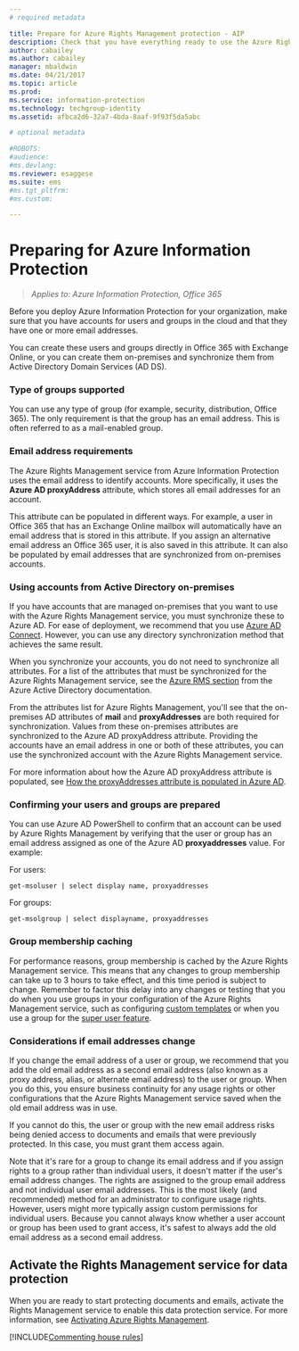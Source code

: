 ```yaml
---
# required metadata

title: Prepare for Azure Rights Management protection - AIP
description: Check that you have everything ready to use the Azure Rights Management service, so that your organization can protect documents and emails.
author: cabailey
ms.author: cabailey
manager: mbaldwin
ms.date: 04/21/2017
ms.topic: article
ms.prod:
ms.service: information-protection
ms.technology: techgroup-identity
ms.assetid: afbca2d6-32a7-4bda-8aaf-9f93f5da5abc

# optional metadata

#ROBOTS:
#audience:
#ms.devlang:
ms.reviewer: esaggese
ms.suite: ems
#ms.tgt_pltfrm:
#ms.custom:

---
```


# Preparing for Azure Information Protection

>*Applies to: Azure Information Protection, Office 365*

Before you deploy Azure Information Protection for your organization, make sure that you have accounts for users and groups in the cloud and that they have one or more email addresses. 

You can create these users and groups directly in Office 365 with Exchange Online, or you can create them on-premises and synchronize them from Active Directory Domain Services (AD DS).

### Type of groups supported

You can use any type of group (for example, security, distribution, Office 365). The only requirement is that the group has an email address. This is often referred to as a mail-enabled group.

### Email address requirements

The Azure Rights Management service from Azure Information Protection uses the email address to identify accounts. More specifically, it uses the **Azure AD proxyAddress** attribute, which stores all email addresses for an account. 

This attribute can be populated in different ways. For example, a user in Office 365 that has an Exchange Online mailbox will automatically have an email address that is stored in this attribute. If you assign an alternative email address an Office 365 user, it is also saved in this attribute. It can also be populated by email addresses that are synchronized from on-premises accounts. 

### Using accounts from Active Directory on-premises

If you have accounts that are managed on-premises that you want to use with the Azure Rights Management service, you must synchronize these to Azure AD. For ease of deployment, we recommend that you use [Azure AD Connect](/azure/active-directory/connect/active-directory-aadconnect). However, you can use any directory synchronization method that achieves the same result.

When you synchronize your accounts, you do not need to synchronize all attributes. For a list of the attributes that must be synchronized for the Azure Rights Management service, see the [Azure RMS section](/azure/active-directory/connect/active-directory-aadconnectsync-attributes-synchronized#azure-rms) from the Azure Active Directory documentation. 

From the attributes list for Azure Rights Management, you'll see that the on-premises AD attributes of **mail** and **proxyAddresses** are both required for synchronization. Values from these on-premises attributes are synchronized to the Azure AD proxyAddress attribute. Providing the accounts have an email address in one or both of these attributes, you can use the synchronized account with the Azure Rights Management service.

For more information about how the Azure AD proxyAddress attribute is populated, see [How the proxyAddresses attribute is populated in Azure AD](https://support.microsoft.com/help/3190357/how-the-proxyaddresses-attribute-is-populated-in-azure-ad).

### Confirming your users and groups are prepared

You can use Azure AD PowerShell to confirm that an account can be used by Azure Rights Management by verifying that the user or group has an email address assigned as one of the Azure AD **proxyaddresses** value. For example:

For users:

	get-msoluser | select display name, proxyaddresses

For groups:

	get-msolgroup | select displayname, proxyaddresses


### Group membership caching

For performance reasons, group membership is cached by the Azure Rights Management service. This means that any changes to group membership can take up to 3 hours to take effect, and this time period is subject to change. Remember to factor this delay into any changes or testing that you do when you use groups in your configuration of the Azure Rights Management service, such as configuring [custom templates](../deploy-use/configure-custom-templates.md) or when you use a group for the [super user feature](../deploy-use/configure-super-users.md). 

### Considerations if email addresses change

If you change the email address of a user or group, we recommend that you add the old email address as a second email address (also known as a proxy address, alias, or alternate email address) to the user or group. When you do this, you ensure business continuity for any usage rights or other configurations that the Azure Rights Management service saved when the old email address was in use. 

If you cannot do this, the user or group with the new email address risks being denied access to documents and emails that were previously protected. In this case, you must grant them access again.

Note that it's rare for a group to change its email address and if you assign rights to a group rather than individual users, it doesn't matter if the user's email address changes. The rights are assigned to the group email address and not individual user email addresses. This is the most likely (and recommended) method for an administrator to configure usage rights. However, users might more typically assign custom permissions for individual users. Because you cannot always know whether a user account or group has been used to grant access, it's safest to always add the old email address as a second email address.

## Activate the Rights Management service for data protection
When you are ready to start protecting documents and emails, activate the Rights Management service to enable this data protection service. For more information, see [Activating Azure Rights Management](../deploy-use/activate-service.md).

[!INCLUDE[Commenting house rules](../includes/houserules.md)]



